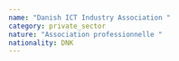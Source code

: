 ```yaml
---
name: "Danish ICT Industry Association "
category: private_sector
nature: "Association professionnelle "
nationality: DNK
---
```

    
